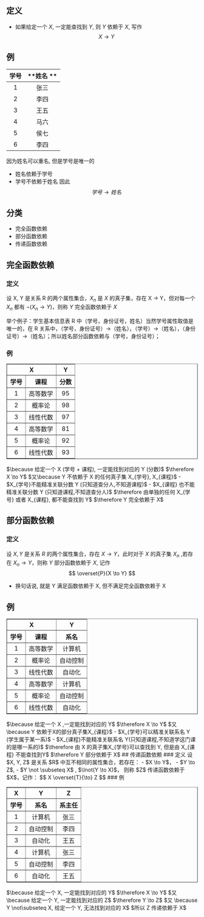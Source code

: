 ## 定义
- 如果给定一个 $X$, 一定能查找到 $Y$, 则 $Y$ 依赖于 $X$, 写作
$$
X \to Y
$$
## 例

| **学号** | **姓名 ** |
| :----: | :-----: |
|   1    |   张三    |
|   2    |   李四    |
|   3    |   王五    |
|   4    |   马六    |
|   5    |   侯七    |
|   6    |   李四    |
因为姓名可以重名, 但是学号是唯一的
- 姓名依赖于学号
- 学号不依赖于姓名
因此
$$
学号 \to 姓名
$$
## 分类
- 完全函数依赖
- 部分函数依赖
- 传递函数依赖
## 完全函数依赖
### 定义
设 X, Y 是关系 R 的两个属性集合，$X_{n}$ 是 $X$ 的真子集，存在 X → Y，但对每一个 $X_{n}$ 都有 $\lnot (X_{n} \to Y)$，则称 $Y$ 完全函数依赖于 $X$

举个例子：学生基本信息表 R 中（学号，身份证号，姓名）当然学号属性取值是唯一的，在 R 关系中，（学号，身份证号）->（姓名），（学号）->（姓名），（身份证号）->（姓名）；所以姓名部分函数依赖与（学号，身份证号）；
### 例
<table border="1">
  <thead>
    <tr>
      <th colspan="2" style="text-align: center">X</th>
      <th colspan="1" style="text-align: center">Y</th>
    </tr>
    <tr>
      <th style="text-align: center">学号</th>
      <th style="text-align: center">课程</th>
      <th style="text-align: center">分数</th>
    </tr>
  </thead>
  <tbody>
    <tr>
      <td style="text-align: center">1</td>
      <td style="text-align: center">高等数学</td>
      <td style="text-align: center">95</td>
    </tr>
    <tr>
      <td style="text-align: center">2</td>
      <td style="text-align: center">概率论</td>
      <td style="text-align: center">98</td>
    </tr>
    <tr>
      <td style="text-align: center">3</td>
      <td style="text-align: center">线性代数</td>
      <td style="text-align: center">97</td>
    </tr>
    <tr>
      <td style="text-align: center">4</td>
      <td style="text-align: center">高等数学</td>
      <td style="text-align: center">81</td>
    </tr>
    <tr>
      <td style="text-align: center">5</td>
      <td style="text-align: center">概率论</td>
      <td style="text-align: center">92</td>
    </tr>
    <tr>
      <td style="text-align: center">6</td>
      <td style="text-align: center">线性代数</td>
      <td style="text-align: center">93</td>
    </tr>
  </tbody>
</table>
$\because 给定一个 X (学号 + 课程), 一定能找到对应的 Y (分数)$
$\therefore X \to Y$
$又\because Y 不依赖于 X 的任何真子集 X_{学号}, X_{课程}$
-  $X_{学号}不能精准关联分数 Y (只知道查分人,不知道课程)$
-  $X_{课程} 也不能精准关联分数 Y (只知道课程,不知道查分人)$
$\therefore 由单独的任何 X_{学号} 或者 X_{课程}, 都不能查找到 Y$
$\therefore Y 完全依赖于 X$

## 部分函数依赖
### 定义
设 $X,Y$ 是关系 $R$ 的两个属性集合，存在 $X \to Y$，此时对于 $X$ 的真子集 $X_{n}$ ,若存在 $X_{n}→Y$，则称 $Y$ 部分函数依赖于 $X$, 记作
$$
\overset{P}{X \to Y}
$$
- 换句话说, 就是 Y 满足函数依赖于 X, 但不满足完全函数依赖于 X
## 例
<table border="1" >
  <thead>
    <tr>
      <th colspan="2" style="text-align: center">X</th>
      <th colspan="1" style="text-align: center">Y</th>
    </tr>
    <tr>
      <th style="text-align: center">学号</th>
      <th style="text-align: center">课程</th>
      <th style="text-align: center">系名</th>
    </tr>
  </thead>
  <tbody>
    <tr>
      <td style="text-align: center">1</td>
      <td style="text-align: center">高等数学</td>
      <td style="text-align: center">计算机</td>
    </tr>
    <tr>
      <td style="text-align: center">2</td>
      <td style="text-align: center">概率论</td>
      <td style="text-align: center">自动控制</td>
    </tr>
    <tr>
      <td style="text-align: center">3</td>
      <td style="text-align: center">线性代数</td>
      <td style="text-align: center">自动化</td>
    </tr>
    <tr>
      <td style="text-align: center">4</td>
      <td style="text-align: center">高等数学</td>
      <td style="text-align: center">计算机</td>
    </tr>
    <tr>
      <td style="text-align: center">5</td>
      <td style="text-align: center">概率论</td>
      <td style="text-align: center">自动控制</td>
    </tr>
    <tr>
      <td style="text-align: center">6</td>
      <td style="text-align: center">线性代数</td>
      <td style="text-align: center">自动化</td>
    </tr>
  </tbody>
</table>
$\because 给定一个 X ,一定能找到对应的 Y$
$\therefore X \to Y$
$又 \because Y 依赖于X的部分真子集X_{课程}$
- $X_{学号}可以精准关联系名 Y (学生属于某一系)$
- $X_{课程}不能精准关联系名 Y(只知道课程,不知道学这门课的是哪一系的)$
$\therefore 由 X 的真子集X_{学号}可以查找到 Y, 但是由 X_{课程} 不能查找到Y$
$\therefore Y 部分依赖于 X$
## 传递函数依赖
### 定义
设 $X, Y, Z$ 是关系 $R$ 中互不相同的属性集合，若存在： 
- $X \to Y$，
- $Y \to Z$, 
- $Y \not \subseteq X$ , $\lnot(Y \to X)$，
则称 $Z$ 传递函数依赖于 $X$，记作： 
$$ 
X \overset{T}{\to} Z 
$$
### 例
<table border="1">
  <thead>
    <tr>
      <th colspan="1" style="text-align: center">X</th>
      <th colspan="1" style="text-align: center">Y</th>
      <th colspan="1" style="text-align: center">Z</th>
    </tr>
    <tr>
      <th style="text-align: center">学号</th>
      <th style="text-align: center">系名</th>
      <th style="text-align: center">系主任</th>
    </tr>
  </thead>
  <tbody>
    <tr>
      <td style="text-align: center">1</td>
      <td style="text-align: center">计算机</td>
      <td style="text-align: center">张三</td>
    </tr>
    <tr>
      <td style="text-align: center">2</td>
      <td style="text-align: center">自动控制</td>
      <td style="text-align: center">李四</td>
    </tr>
    <tr>
      <td style="text-align: center">3</td>
      <td style="text-align: center">自动化</td>
      <td style="text-align: center">王五</td>
    </tr>
    <tr>
      <td style="text-align: center">4</td>
      <td style="text-align: center">计算机</td>
      <td style="text-align: center">张三</td>
    </tr>
    <tr>
      <td style="text-align: center">5</td>
      <td style="text-align: center">自动控制</td>
      <td style="text-align: center">李四</td>
    </tr>
    <tr>
      <td style="text-align: center">6</td>
      <td style="text-align: center">自动化</td>
      <td style="text-align: center">王五</td>
    </tr>
  </tbody>
</table>
$\because 给定一个 X, 一定能找到对应的 Y$
$\therefore X \to Y$
$又 \because 给定一个 Y, 一定能找到对应的 Z$
$\therefore Y \to Z$
$又 \because Y \not\subseteq X, 给定一个 Y, 无法找到对应的 X$
$所以 Z 传递依赖于 X$